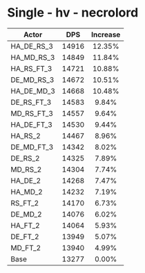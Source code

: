 # Single - hv - necrolord
| Actor | DPS | Increase |
|---|:---:|:---:|
|HA_DE_RS_3|14916|12.35%|
|HA_MD_RS_3|14849|11.84%|
|HA_RS_FT_3|14721|10.88%|
|DE_MD_RS_3|14672|10.51%|
|HA_DE_MD_3|14668|10.48%|
|DE_RS_FT_3|14583|9.84%|
|MD_RS_FT_3|14557|9.64%|
|HA_DE_FT_3|14530|9.44%|
|HA_RS_2|14467|8.96%|
|DE_MD_FT_3|14342|8.02%|
|DE_RS_2|14325|7.89%|
|MD_RS_2|14304|7.74%|
|HA_DE_2|14268|7.47%|
|HA_MD_2|14232|7.19%|
|RS_FT_2|14170|6.73%|
|DE_MD_2|14076|6.02%|
|HA_FT_2|14064|5.93%|
|DE_FT_2|13949|5.07%|
|MD_FT_2|13940|4.99%|
|Base|13277|0.00%|

